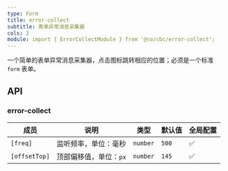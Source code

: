 ```yaml
---
type: Form
title: error-collect
subtitle: 表单异常消息采集器
cols: 2
module: import { ErrorCollectModule } from '@co/cbc/error-collect';
---
```


一个简单的表单异常消息采集器，点击图标跳转相应的位置；必须是一个标准 `form` 表单。

## API

### error-collect

| 成员 | 说明 | 类型 | 默认值 | 全局配置 |
|----|----|----|-----|------|
| `[freq]` | 监听频率，单位：毫秒 | `number` | `500` | ✅ |
| `[offsetTop]` | 顶部偏移值，单位：`px` | `number` | `145` | ✅ |
